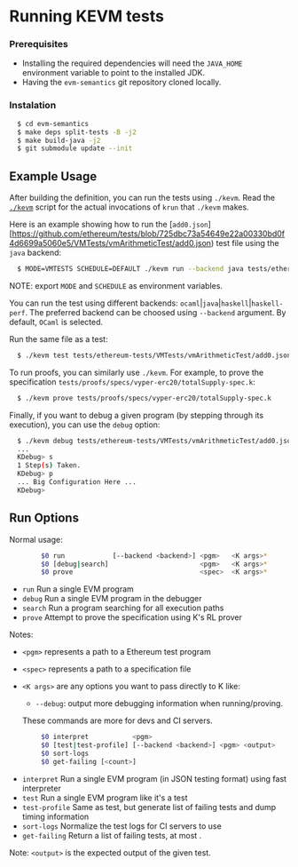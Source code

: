 
# Running KEVM tests

### Prerequisites

- Installing the required dependencies will need the `JAVA_HOME` environment variable to point to the installed JDK.
- Having the `evm-semantics` git repository cloned locally.

### Instalation

```sh
  $ cd evm-semantics
  $ make deps split-tests -B -j2
  $ make build-java -j2
  $ git submodule update --init
```
Example Usage
-------------

After building the definition, you can run the tests using `./kevm`.
Read the [`./kevm`](https://github.com/kframework/evm-semantics/blob/master/kevm) script for the actual invocations of `krun` that `./kevm` makes.

Here is an example showing how to run the [`add0.json`][https://github.com/ethereum/tests/blob/725dbc73a54649e22a00330bd0f4d6699a5060e5/VMTests/vmArithmeticTest/add0.json) test file using the `java` backend:

```sh
  $ MODE=VMTESTS SCHEDULE=DEFAULT ./kevm run --backend java tests/ethereum-tests/VMTests/vmArithmeticTest/add0.json
```

NOTE: export `MODE` and `SCHEDULE` as environment variables.

You can run the test using different backends: `ocaml`|`java`|`haskell`|`haskell-perf`. The preferred backend can be choosed using `--backend` argument. By default, `OCaml` is selected.


Run the same file as a test:

```sh
  $ ./kevm test tests/ethereum-tests/VMTests/vmArithmeticTest/add0.json
```

To run proofs, you can similarly use `./kevm`.
For example, to prove the specification `tests/proofs/specs/vyper-erc20/totalSupply-spec.k`:

```sh
  $ ./kevm prove tests/proofs/specs/vyper-erc20/totalSupply-spec.k
```

Finally, if you want to debug a given program (by stepping through its execution), you can use the `debug` option:

```sh
  $ ./kevm debug tests/ethereum-tests/VMTests/vmArithmeticTest/add0.json
  ...
  KDebug> s
  1 Step(s) Taken.
  KDebug> p
  ... Big Configuration Here ...
  KDebug>
```

Run Options
-------------

Normal usage:

```sh
        $0 run            [--backend <backend>] <pgm>   <K args>*
        $0 [debug|search]                       <pgm>   <K args>*
        $0 prove                                <spec>  <K args>*
```
-   `run`            Run a single EVM program
-   `debug`          Run a single EVM program in the debugger
-   `search`         Run a program searching for all execution paths
-   `prove`          Attempt to prove the specification using K's RL prover

Notes:
- `<pgm>`  represents a path to a Ethereum test program
- `<spec>` represents a path to a specification file
- `<K args>` are any options you want to pass directly to K like:
    -   `--debug`: output more debugging information when running/proving.


    These commands are more for devs and CI servers.

```sh
        $0 interpret           <pgm>
        $0 [test|test-profile] [--backend <backend>] <pgm> <output>
        $0 sort-logs
        $0 get-failing [<count>]
```
-   `interpret`      Run a single EVM program (in JSON testing format) using fast interpreter
-   `test`           Run a single EVM program like it's a test
-   `test-profile`   Same as test, but generate list of failing tests and dump timing information
-   `sort-logs`      Normalize the test logs for CI servers to use
-   `get-failing`    Return a list of failing tests, at most <count>.

Note: `<output>` is the expected output of the given test.